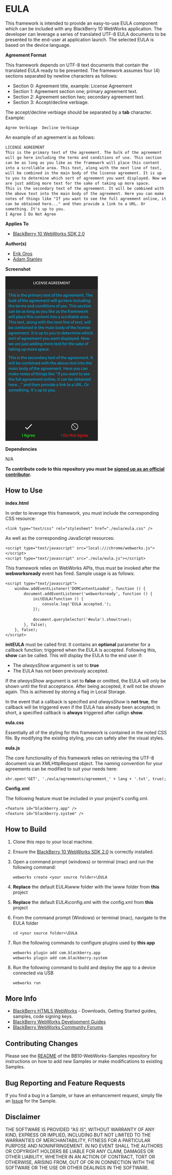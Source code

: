 # EULA

This framework is intended to provide an easy-to-use EULA component which can be included with any BlackBerry 10 WebWorks application. The developer can leverage
a series of translated UTF-8 EULA documents to be presented to the end-user at application launch. The selected EULA is based on the device language.


**Agreement Format**

This framework depends on UTF-8 text documents that contain the translated EULA ready to be presented. The framework assumes four (4) sections separated by newline characters as follows:
* Section 0: Agreement title, example: License Agreement
* Section 1: Agreement section one; primary agreement text.
* Section 2: Agreement section two; secondary agreement text.
* Section 3: Accept/decline verbiage.

The accept/decline verbiage should be separated by a **tab** character. Example:

    Agree Verbiage  Decline Verbiage

An example of an agreement is as follows:

    LICENSE AGREEMENT
    This is the primary text of the agreement. The bulk of the agreement will go here including the terms and conditions of use. This section can be as long as you like as the framework will place this content into a scrollable area. This text, along with the next line of text, will be combined in the main body of the license agreement. It is up to you to determine which sort of agreement you want displayed. Now we are just adding more text for the sake of taking up more space.
    This is the secondary text of the agreement. It will be combined with the above text into the main body of the agreement. Here you can make notes of things like "If you want to see the full agreement online, it can be obtained here..." and then provide a link to a URL. Or something. It's up to you.
    I Agree I Do Not Agree


**Applies To**

* [BlackBerry 10 WebWorks SDK 2.0](https://developer.blackberry.com/html5/download/sdk)


**Author(s)**

* [Erik Oros](http://www.twitter.com/waterlooerik)
* [Adam Stanley](http://www.twitter.com/n_adam_stanley)

**Screenshot**

![image](screenshot_eula.jpg)

**Dependencies**

N/A


**To contribute code to this repository you must be [signed up as an official contributor](http://blackberry.github.com/howToContribute.html).**


## How to Use


**index.html**

In order to leverage this framework, you must include the corresponding CSS resource:

    <link type="text/css" rel="stylesheet" href="./eula/eula.css" />

As well as the corresponding JavaScript resources:

    <script type="text/javascript" src="local:///chrome/webworks.js"></script>
    <script type="text/javascript" src="./eula/eula.js"></script>

This framework relies on WebWorks APIs, thus must be invoked after the **webworksready** event has fired. Sample usage is as follows:

    <script type="text/javascript">
        window.addEventListener('DOMContentLoaded', function () {
            document.addEventListener('webworksready', function () {
                initEULA(function () {
                    console.log('EULA accepted.');
                });

                document.querySelector('#eula').show(true);
            }, false);
        }, false);
    </script>

**initEULA** must be called first. It contains an **optional** parameter for a callback function; triggered when the EULA is accepted. Following this, **show** can be called.
This will display the EULA to the end user if:
* The *alwaysShow* argument is set to **true**
* The EULA has not been previously accepted.

If the *alwaysShow* argument is set to **false** or omitted, the EULA will only be shown until the first acceptance. After being accepted, it will not be shown again. This is
achieved by storing a flag in Local Storage.

In the event that a callback is specified and *alwaysShow* is **not true**, the callback will be triggered even if the EULA has already been accepted; in short, a specified callback
is **always** triggered after callign **show**.


**eula.css**

Essentially all of the styling for this framework is contained in the noted CSS file. By modifying the existing styling, you can safely alter the visual styles.


**eula.js**

The core functionality of this framework relies on retrieving the UTF-8 document via an XMLHttpRequest object. The naming convention for your agreements can be
modified to suit your needs here:

    xhr.open('GET', './eula/agreements/agreement_' + lang + '.txt', true);


**Config.xml**

The following feature must be included in your project's config.xml.
```
<feature id="blackberry.app" />
<feature id="blackberry.system" />
```



## How to Build

1. Clone this repo to your local machine.

2. Ensure the [BlackBerry 10 WebWorks SDK 2.0](https://developer.blackberry.com/html5/download/sdk) is correctly installed.

3. Open a command prompt (windows) or terminal (mac) and run the following command:

    ```
    webworks create <your source folder>\EULA
    ```

4. **Replace** the default EULA\www folder with the \www folder from **this** project

5. **Replace** the default EULA\config.xml with the config.xml from **this** project

6. From the command prompt (Windows) or terminal (mac), navigate to the EULA folder

    ```
    cd <your source folder>\EULA
    ```

7. Run the following commands to configure plugins used by **this app**

    ```
    webworks plugin add com.blackberry.app
    webworks plugin add com.blackberry.system
    ```

8. Run the following command to build and deploy the app to a device connected via USB

    ```
    webworks run
    ```

## More Info

* [BlackBerry HTML5 WebWorks](https://bdsc.webapps.blackberry.com/html5/) - Downloads, Getting Started guides, samples, code signing keys.
* [BlackBerry WebWorks Development Guides](https://bdsc.webapps.blackberry.com/html5/documentation)
* [BlackBerry WebWorks Community Forums](http://supportforums.blackberry.com/t5/Web-and-WebWorks-Development/bd-p/browser_dev)


## Contributing Changes

Please see the [README](https://github.com/blackberry/BB10-WebWorks-Samples) of the BB10-WebWorks-Samples repository for instructions on how to add new Samples or make modifications to existing Samples.


## Bug Reporting and Feature Requests

If you find a bug in a Sample, or have an enhancement request, simply file an [Issue](https://github.com/blackberry/BB10-WebWorks-Samples/issues) for the Sample.

## Disclaimer

THE SOFTWARE IS PROVIDED "AS IS", WITHOUT WARRANTY OF ANY KIND, EXPRESS OR IMPLIED, INCLUDING BUT NOT LIMITED TO THE WARRANTIES OF MERCHANTABILITY, FITNESS FOR A PARTICULAR PURPOSE AND NONINFRINGEMENT. IN NO EVENT SHALL THE AUTHORS OR COPYRIGHT HOLDERS BE LIABLE FOR ANY CLAIM, DAMAGES OR OTHER LIABILITY, WHETHER IN AN ACTION OF CONTRACT, TORT OR OTHERWISE, ARISING FROM, OUT OF OR IN CONNECTION WITH THE SOFTWARE OR THE USE OR OTHER DEALINGS IN THE SOFTWARE.
